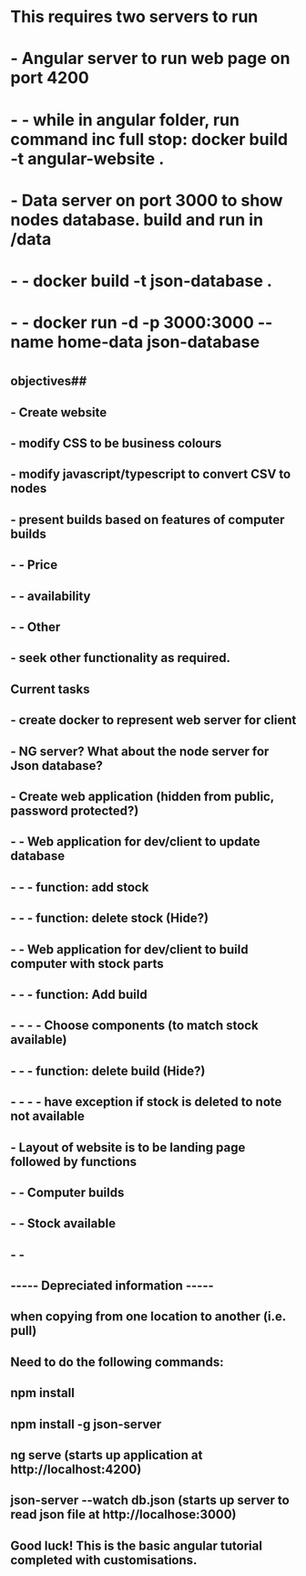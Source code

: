 # This requires two servers to run
# - Angular server to run web page on port 4200
# - - while in angular folder, run command inc full stop: docker build -t angular-website .

# - Data server on port 3000 to show nodes database. build and run in /data
# - - docker build -t json-database .
# - - docker run -d -p 3000:3000 --name home-data json-database
#
## objectives##
##
## - Create website
## - modify CSS to be business colours
## - modify javascript/typescript to convert CSV to nodes
## - present builds based on features of computer builds 
## - - Price
## - - availability
## - - Other
## - seek other functionality as required.
##
##
## Current tasks ##
##
## - create docker to represent web server for client
## - NG server? What about the node server for Json database?
## - Create web application (hidden from public, password protected?)
## - - Web application for dev/client to update database
## - - - function: add stock
## - - - function: delete stock (Hide?)
## - - Web application for dev/client to build computer with stock parts
## - - - function: Add build
## - - - - Choose components (to match stock available)
## - - - function: delete build (Hide?)
## - - - - have exception if stock is deleted to note not available
##
## - Layout of website is to be landing page followed by functions
## - - Computer builds
## - - Stock available
## - - 
##
##
## ----- Depreciated information ----- ##
## when copying from one location to another (i.e. pull) ##
## Need to do the following commands:
## npm install
## npm install -g json-server
## ng serve (starts up application at http://localhost:4200)


## json-server --watch db.json (starts up server to read json file at http://localhose:3000)

## Good luck! This is the basic angular tutorial completed with customisations.